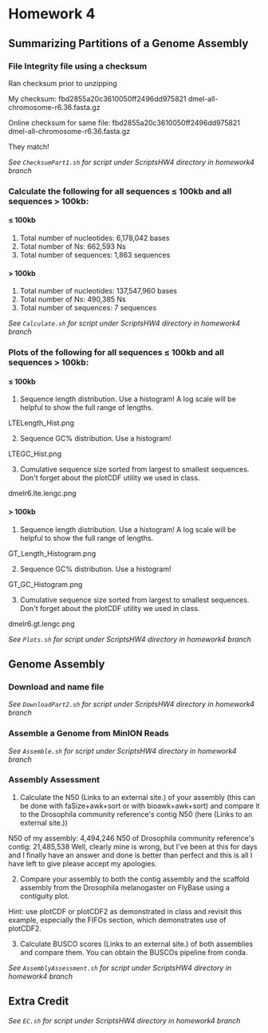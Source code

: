 # Homework 4

## Summarizing Partitions of a Genome Assembly 

### File Integrity  file using a checksum 
Ran checksum prior to unzipping

My checksum: fbd2855a20c3610050ff2496dd975821  dmel-all-chromosome-r6.36.fasta.gz

Online checksum for same file: fbd2855a20c3610050ff2496dd975821  dmel-all-chromosome-r6.36.fasta.gz 

They match!

*See `ChecksumPart1.sh` for script under ScriptsHW4 directory in homework4 branch*

### Calculate the following for all sequences ≤ 100kb and all sequences > 100kb: 

#### ≤ 100kb
1. Total number of nucleotides: 6,178,042 bases
2. Total number of Ns: 662,593 Ns
3. Total number of sequences: 1,863 sequences 

#### > 100kb 
1. Total number of nucleotides: 137,547,960 bases
2. Total number of Ns: 490,385 Ns
3. Total number of sequences: 7 sequences 

*See `Calculate.sh` for script under ScriptsHW4 directory in homework4 branch*

### Plots of the following for all sequences ≤ 100kb and all sequences > 100kb: 

#### ≤ 100kb
1.	Sequence length distribution. Use a histogram! A log scale will be helpful to show the full range of lengths.

LTELength_Hist.png

2.	 Sequence GC% distribution. Use a histogram!

LTEGC_Hist.png

3.	Cumulative sequence size sorted from largest to smallest sequences. Don't forget about the plotCDF utility we used in class.

dmelr6.lte.lengc.png

#### > 100kb
1.	Sequence length distribution. Use a histogram! A log scale will be helpful to show the full range of lengths.

GT_Length_Histogram.png

2.	 Sequence GC% distribution. Use a histogram!

GT_GC_Histogram.png

3.	Cumulative sequence size sorted from largest to smallest sequences. Don't forget about the plotCDF utility we used in class.

dmelr6.gt.lengc.png

*See `Plots.sh` for script under ScriptsHW4 directory in homework4 branch*

## Genome Assembly 

### Download and name file

*See `DownloadPart2.sh` for script under ScriptsHW4 directory in homework4 branch*

### Assemble a Genome from MinION Reads

*See `Assemble.sh` for script under ScriptsHW4 directory in homework4 branch*

### Assembly Assessment 
1.	Calculate the N50 (Links to an external site.) of your assembly (this can be done with faSize+awk+sort or with bioawk+awk+sort) and compare it to the Drosophila community reference's contig N50 (here (Links to an external site.))

N50 of my assembly: 4,494,246
N50 of Drosophila community reference's contig: 21,485,538
Well, clearly mine is wrong, but I've been at this for days and I finally have an answer and done is better than perfect and this is all I have left to give please accept my apologies. 

2.	Compare your assembly to both the contig assembly and the scaffold assembly from the Drosophila melanogaster on FlyBase using a contiguity plot.

Hint: use plotCDF or plotCDF2 as demonstrated in class and revisit this example, especially the FIFOs section, which demonstrates use of plotCDF2.

3.	Calculate BUSCO scores (Links to an external site.) of both assemblies and compare them. You can obtain the BUSCOs pipeline from conda.

*See `AssemblyAssessment.sh` for script under ScriptsHW4 directory in homework4 branch*

## Extra Credit 

*See `EC.sh` for script under ScriptsHW4 directory in homework4 branch*

